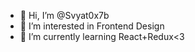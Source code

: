 - 👋 Hi, I’m @Svyat0x7b
- 👀 I’m interested in Frontend Design
- 🌱 I’m currently learning React+Redux<3


